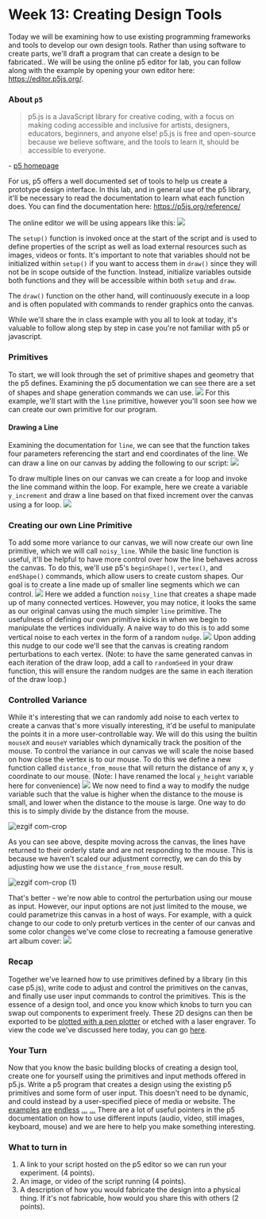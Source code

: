 # Week 13: Creating Design Tools
Today we will be examining how to use existing programming frameworks and tools to develop our own design tools. Rather than using software to create parts, we'll draft a program that can create a design to be fabricated.. 
We will be using the online p5 editor for lab, you can follow along with the example by opening your own editor here: https://editor.p5js.org/. 

### About `p5`
>p5.js is a JavaScript library for creative coding, with a focus on making coding accessible and inclusive for artists, designers, educators, beginners, and anyone else! p5.js is free and open-source because we believe software, and the tools to learn it, should be accessible to everyone.

\- [p5 homepage](https://p5js.org/)

For us, p5 offers a well documented set of tools to help us create a prototype design interface. In this lab, and in general use of the p5 library, it'll be necessary to read the documentation to learn what each function does. You can find the documentation here: https://p5js.org/reference/

The online editor we will be using appears like this:
![](./resources/empty-p5.png)

The `setup()` function is invoked once at the start of the script and is used to define properties of the script as well as load external resources such as images, videos or fonts. It's important to note that variables should not be initialized within `setup()` if you want to access them in `draw()`  since they will not be in scope outside of the function. Instead, initialize variables outside both functions and they will be accessible within both `setup` and `draw`.

The `draw()`  function on the other hand, will continuously execute in a loop and is often populated with commands to render graphics onto the canvas. 

While we'll share the in class example with you all to look at today, it's valuable to follow along step by step in case you're not familiar with p5 or javascript. 

### Primitives
To start, we will look through the set of primitive shapes and geometry that the p5 defines. Examining the p5 documentation we can see there are a set of shapes and shape generation commands we can use.
![](./resources/Screen%20Shot%202023-04-18%20at%208.43.29%20PM.png)
For this example, we'll start with the `line` primitive, however you'll soon see how we can create our own primitive for our program. 

#### Drawing a Line
Examining the documentation for `line`, we can see that the function takes four parameters referencing the start and end coordinates of the line. We can draw a line on our canvas by adding the following to our script:
![](./resources/Screen%20Shot%202023-04-18%20at%208.52.51%20PM.png)

To draw multiple lines on our canvas we can create a for loop and invoke the line command within the loop. For example, here we create a variable `y_increment` and draw a line based on that fixed increment over the canvas using a for loop. 
![](./resources/Screen%20Shot%202023-04-18%20at%208.57.02%20PM.png)

### Creating our own Line Primitive
To add some more variance to our canvas, we will now create our own line primitive, which we will call `noisy_line`. 
While the basic line function is useful, it'll be helpful to have more control over how the line behaves across the canvas. To do this, we'll use p5's `beginShape()`, `vertex()`, and `endShape()` commands, which allow users to create custom shapes. Our goal is to create a line made up of smaller line segments which we can control. 
![](./resources/Screen%20Shot%202023-04-18%20at%209.06.10%20PM.png)
Here we added a function `noisy_line` that creates a shape made up of many connected vertices. However, you may notice, it looks the same as our original canvas using the much simpler `line` primitive. The usefulness of defining our own primitive kicks in when we begin to manipulate the vertices individually. A naive way to do this is to add some vertical noise to each vertex in the form of a random `nudge`. 
![](./resources/Screen%20Shot%202023-04-18%20at%209.10.49%20PM.png)
Upon adding this nudge to our code we'll see that the canvas is creating random perturbations to each vertex. (Note: to have the same generated canvas in each iteration of the draw loop, add a call to `randomSeed` in your draw function, this will ensure the random nudges are the same in each iteration of the draw loop.)

### Controlled Variance
While it's interesting that we can randomly add noise to each vertex to create a canvas that's more visually interesting, it'd be useful to manipulate the points it in a more user-controllable way. We will do this using the builtin `mouseX` and `mouseY` variables which dynamically track the position of the mouse. To control the variance in our canvas we will scale the noise based on how close the vertex is to our mouse. To do this we define a new function called `distance_from_mouse` that will return the distance of any x, y coordinate to our mouse.  (Note: I have renamed the local `y_height` variable here for convenience)
![](./resources/Screen%20Shot%202023-04-18%20at%209.46.59%20PM.png)
We now need to find a way to modify the nudge variable such that the value is higher when the distance to the mouse is small, and lower when the distance to the mouse is large. One way to do this is to simply divide by the distance from the mouse.

![ezgif com-crop](https://user-images.githubusercontent.com/16449141/232960534-269e45d2-38f2-418e-a3d6-23b00b25b211.gif)

As you can see above, despite moving across the canvas, the lines have returned to their orderly state and are not responding to the mouse. This is because we haven't scaled our adjustment correctly, we can do this by adjusting how we use the `distance_from_mouse` result. 

![ezgif com-crop (1)](https://user-images.githubusercontent.com/16449141/232960555-e9d542e3-0ee8-4b1e-82dc-31a1f2a12e2f.gif)

That's better - we're now able to control the perturbation using our mouse as input. However, our input options are not just limited to the mouse, we could parametrize this canvas in a host of ways. For example, with a quick change to our code to only preturb vertices in the center of our canvas and some color changes we've come close to recreating a famouse generative art album cover:
![](./resources/Screen%20Shot%202023-04-18%20at%2010.17.20%20PM.png)

### Recap
Together we've learned how to use primitives defined by a library (in this case p5.js), write code to adjust and control the primitives on the canvas, and finally use user input commands to control the primitives. This is the essence of a design tool, and once you know which knobs to turn you can swap out components to experiment freely. These 2D designs can then be exported to be [plotted with a pen plotter](https://www.youtube.com/watch?v=X1921Y4pmqo) or etched with a laser engraver. To view the code we've discussed here today, you can go [here](https://editor.p5js.org/amritkwatra/sketches/kC9qpY4fn).

### Your Turn
Now that you know the basic building blocks of creating a design tool, create one for yourself using the primitives and input methods offered in p5.js. Write a p5 program that creates a design using the existing p5 primitives and some form of user input. This doesn't need to be dynamic, and could instead by a user-specified piece of media or website. The [examples](https://editor.p5js.org/siunami/sketches/HkXTkdzfN) [are](https://editor.p5js.org/kariina/sketches/CIedVmB-y) [endless](https://editor.p5js.org/codingtrain/sketches/nFOs57gVh) [...](https://p5js.org/examples/sound-note-envelope.html) [...](https://p5js.org/examples/math-noise3d.html) There are a lot of useful pointers in the p5 documentation on how to use different inputs (audio, video, still images, keyboard, mouse) and we are here to help you make something interesting. 

### What to turn in 
1. A link to your script hosted on the p5 editor so we can run your experiment. (4 points).
2. An image, or video of the script running (4 points).
3. A description of how you would fabricate the design into a physical thing. If it's not fabricable, how would you share this with others (2 points).
